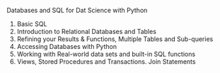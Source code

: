 

Databases and SQL for Dat Science with Python

1. Basic SQL
2. Introduction to Relational Databases and Tables
3. Refining your Results & Functions, Multiple Tables and Sub-queries
4. Accessing Databases with Python
5. Working with Real-world data sets and built-in SQL functions
6. Views, Stored Procedures and Transactions. Join Statements
